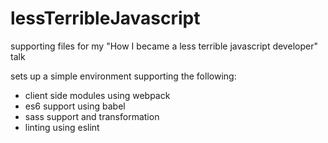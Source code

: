 # lessTerribleJavascript
supporting files for my "How I became a less terrible javascript developer" talk

sets up a simple environment supporting the following:

* client side modules using webpack
* es6 support using babel
* sass support and transformation
* linting using eslint
